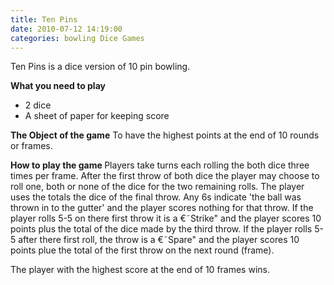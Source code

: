 ```yaml
---
title: Ten Pins
date: 2010-07-12 14:19:00
categories: bowling Dice Games
---
```

Ten Pins is a dice version of 10 pin bowling.

<strong>What you need to play</strong>
<ul>
	<li>2 dice</li>
	<li>A sheet of paper for keeping score</li>
</ul>
<strong>The Object of the game</strong>
To have the highest points at the end of 10 rounds or frames.

<strong>How to play the game
</strong>Players take turns each rolling the both dice three times per frame.
After the first throw of both dice the player may choose to roll one, both or none of the dice for the two remaining rolls.
The player uses the totals the dice of the final throw.
Any 6s indicate 'the ball was thrown in to the gutter' and the player scores nothing for that throw.
If the player rolls 5-5 on there first throw it is a €˜Strike&quot; and the player scores 10 points plus the total of the dice made by the third throw.
If the player rolls 5-5 after there first roll, the throw is a €˜Spare&quot; and the player scores 10 points plue the total of the first throw on the next round (frame).

The player with the highest score at the end of 10 frames wins.
